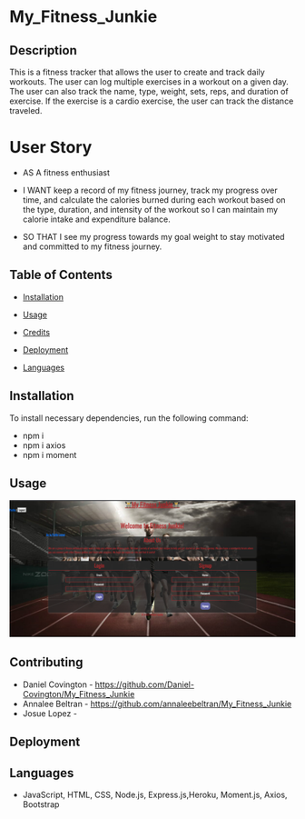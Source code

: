 # My_Fitness_Junkie

## Description
This is a fitness tracker that allows the user to create and track daily workouts. The user can log multiple exercises in a workout on a given day. The user can also track the name, type, weight, sets, reps, and duration of exercise. If the exercise is a cardio exercise, the user can track the distance traveled.

# User Story
* AS A fitness enthusiast​

* I WANT keep a record of my fitness journey, track my progress over time, and calculate the calories burned during each workout based on the type, duration, and intensity of the workout so I can maintain my calorie intake and expenditure balance.​

* SO THAT I see my progress towards my goal weight to stay motivated and committed to my fitness journey.​


## Table of Contents
* [Installation](#installation)

* [Usage](#usage)

* [Credits](#credits)

* [Deployment](#deployment)

* [Languages](#languages)

## Installation
To install necessary dependencies, run the following command:

* npm i
* npm i axios
* npm i moment

## Usage
![alt text](./Develop/readmeimg.png) 
<!-- this is where the screenshot of the image will be at -->

## Contributing
* Daniel Covington - https://github.com/Daniel-Covington/My_Fitness_Junkie
* Annalee Beltran - https://github.com/annaleebeltran/My_Fitness_Junkie
* Josue Lopez - 


## Deployment
<!-- this is where the deplyment link will go -->

## Languages
* JavaScript, HTML, CSS, Node.js, Express.js,Heroku, Moment.js, Axios, Bootstrap






